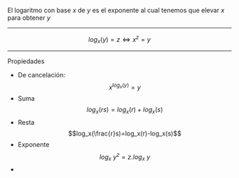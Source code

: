 El logaritmo con base $x$ de $y$ es el exponente al cual tenemos que elevar $x$ para obtener $y$
***
$$
log_x(y) = z ⇔x^z=y
$$
***
Propiedades
- De cancelación: $$x^{log_x(y)}=y$$
- Suma$$log_x(rs)=log_x(r)+log_x(s)$$
- Resta$$log_x(\frac{r}s)=log_x(r)-log_x(s)$$
- Exponente $$log_x\ y^z=z.log_x\ y$$
- 